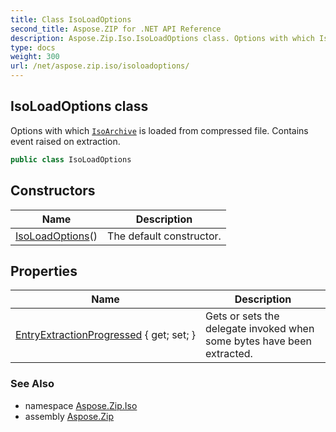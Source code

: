 ```yaml
---
title: Class IsoLoadOptions
second_title: Aspose.ZIP for .NET API Reference
description: Aspose.Zip.Iso.IsoLoadOptions class. Options with which IsoArchive is loaded from compressed file. Contains event raised on extraction
type: docs
weight: 300
url: /net/aspose.zip.iso/isoloadoptions/
---
```

## IsoLoadOptions class

Options with which [`IsoArchive`](../isoarchive/) is loaded from compressed file. Contains event raised on extraction.

```csharp
public class IsoLoadOptions
```

## Constructors

| Name | Description |
| --- | --- |
| [IsoLoadOptions](isoloadoptions/)() | The default constructor. |

## Properties

| Name | Description |
| --- | --- |
| [EntryExtractionProgressed](../../aspose.zip.iso/isoloadoptions/entryextractionprogressed/) { get; set; } | Gets or sets the delegate invoked when some bytes have been extracted. |

### See Also

* namespace [Aspose.Zip.Iso](../../aspose.zip.iso/)
* assembly [Aspose.Zip](../../)


